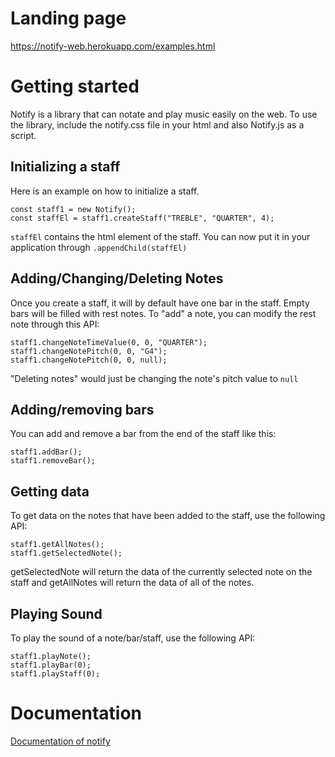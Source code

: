 # Landing page

https://notify-web.herokuapp.com/examples.html

# Getting started

Notify is a library that can notate and play music easily on the web. To use the library, include the notify.css file in your html and also Notify.js as a script.

## Initializing a staff

Here is an example on how to initialize a staff.

```
const staff1 = new Notify(); 
const staffEl = staff1.createStaff("TREBLE", "QUARTER", 4); 
```
`staffEl` contains the html element of the staff. You can now put it in your application through `.appendChild(staffEl)`

## Adding/Changing/Deleting Notes

Once you create a staff, it will by default have one bar in the staff. Empty bars will be filled with rest notes. To "add" a note, you can modify the rest note through this API:

```
staff1.changeNoteTimeValue(0, 0, "QUARTER"); 
staff1.changeNotePitch(0, 0, "G4"); 
staff1.changeNotePitch(0, 0, null); 
```

"Deleting notes" would just be changing the note's pitch value to `null`

## Adding/removing bars

You can add and remove a bar from the end of the staff like this:

```
staff1.addBar(); 
staff1.removeBar(); 
```

## Getting data

To get data on the notes that have been added to the staff, use the following API:

```
staff1.getAllNotes(); 
staff1.getSelectedNote(); 
```

getSelectedNote will return the data of the currently selected note on the staff and getAllNotes will return the data of all of the notes.

## Playing Sound

To play the sound of a note/bar/staff, use the following API:

```
staff1.playNote(); 
staff1.playBar(0); 
staff1.playStaff(0); 
```

# Documentation

[Documentation of notify](pub/documentation.html)